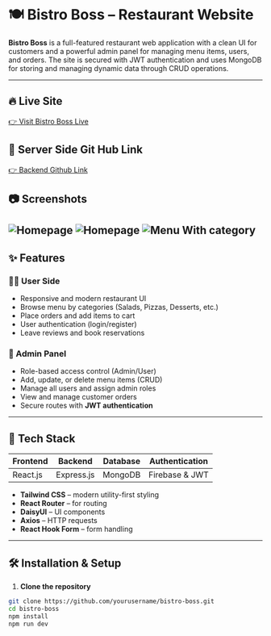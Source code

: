 # 🍽️ Bistro Boss – Restaurant Website

**Bistro Boss** is a full-featured restaurant web application with a clean UI for customers and a powerful admin panel for managing menu items, users, and orders. The site is secured with JWT authentication and uses MongoDB for storing and managing dynamic data through CRUD operations.

---

## 🔥 Live Site

[👉 Visit Bistro Boss Live](https://bistro-boss-38069.web.app)
## 🚀 Server Side Git Hub Link
[👉 Backend Github Link ](https://github.com/mehedi1437/bistro-boss-server)


## 📷 Screenshots
![Homepage](https://ibb.co/6c7Y2wMf)
![Homepage](https://ibb.co/sdRpHVV1)
![Menu With category](https://ibb.co/mCSBQnj1)
---

## ✨ Features

### 👨‍🍳 User Side
- Responsive and modern restaurant UI
- Browse menu by categories (Salads, Pizzas, Desserts, etc.)
- Place orders and add items to cart
- User authentication (login/register)
- Leave reviews and book reservations

### 🔐 Admin Panel
- Role-based access control (Admin/User)
- Add, update, or delete menu items (CRUD)
- Manage all users and assign admin roles
- View and manage customer orders
- Secure routes with **JWT authentication**

---

## 🔧 Tech Stack

| Frontend | Backend | Database | Authentication |
|----------|---------|----------|----------------|
| React.js | Express.js | MongoDB | Firebase & JWT |

- **Tailwind CSS** – modern utility-first styling
- **React Router** – for routing
- **DaisyUI** – UI components
- **Axios** – HTTP requests
- **React Hook Form** – form handling

---

## 🛠️ Installation & Setup

1. **Clone the repository**

```bash
git clone https://github.com/yourusername/bistro-boss.git
cd bistro-boss
npm install
npm run dev

